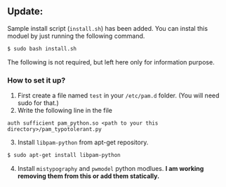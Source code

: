 ## Update:
Sample install script (`install.sh`) has been added. You can instal this moduel by just running the following command.
```bash
$ sudo bash install.sh
```
The following is not required, but left here only for information purpose.

### How to set it up?

1. First create a file named `test` in your `/etc/pam.d` folder. (You will need sudo for that.)
2. Write the following line in the file
```
auth sufficient pam_python.so <path to your this directory>/pam_typotolerant.py 
```
3. Install `libpam-python` from apt-get repository. 
```bash
$ sudo apt-get install libpam-python
```
4. Install `mistypography` and `pwmodel` python modlues. **I am working removing them from this
   or add them statically.**

